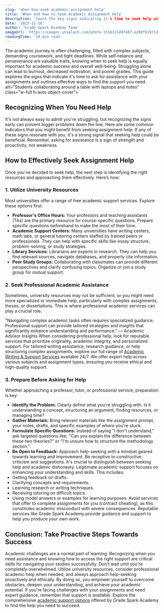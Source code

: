 ```yaml
---
slug: 'when-how-seek-academic-assignment-help'
title: 'When and How to Seek Academic Assignment Help'
description: 'Learn the key signs indicating it's time to seek help with academic assignments and discover effective strategies for finding the right support with Grade Spark Academy.'
date: '2023-11-18'
author: 'Grade Spark Academy Team'
imageUrl: 'https://images.unsplash.com/photo-1516321497487-e288fb19713f?ixlib=rb-4.0.3&ixid=MnwxMjA3fDB8MHxwaG90by1wYWdlfHx8fGVufDB8fHx8&auto=format&fit=crop&w=1200&q=80'
readingTime: '10 min read'
---
```

The academic journey is often challenging, filled with complex subjects, demanding coursework, and tight deadlines. While self-reliance and perseverance are valuable traits, knowing when to seek help is equally important for academic success and overall well-being. Struggling alone can lead to burnout, decreased motivation, and poorer grades. This guide explores the signs that indicate it's time to ask for assistance with your assignments and outlines effective ways to find the support you need.
alt="Students collaborating around a table with laptops and notes" class="w-full h-auto object-cover">

## Recognizing When You Need Help
It's not always easy to admit you're struggling, but recognizing the signs early can prevent bigger problems down the line. Here are some common indicators that you might benefit from seeking assignment help:
If any of these signs resonate with you, it's a strong signal that seeking help could be beneficial. Remember, asking for assistance is a sign of strength and proactivity, not weakness.

## How to Effectively Seek Assignment Help
Once you've decided to seek help, the next step is identifying the right resources and approaching them effectively. Here’s how:

### 1. Utilize University Resources
Most universities offer a range of free academic support services. Explore these options first:
* **Professor's Office Hours:** Your professors and teaching assistants (TAs) are the primary resource for course-specific questions. Prepare specific questions beforehand to make the most of their time.
* **Academic Support Centers:** Many universities have writing centers, math labs, or general tutoring centers staffed by trained peers or professionals. They can help with specific skills like essay structure, problem-solving, or study strategies.
* **Library Services:** Librarians are experts in research. They can help you find relevant sources, navigate databases, and properly cite information.
* **Peer Study Groups:** Collaborating with classmates can provide different perspectives and clarify confusing topics. Organize or join a study group for mutual support.

### 2. Seek Professional Academic Assistance
Sometimes, university resources may not be sufficient, or you might need more specialized or immediate help, particularly with complex assignments, theses, or dissertations. This is where professional academic services can play a crucial role.

> 
"Navigating complex academic tasks often requires specialized guidance. Professional support can provide tailored strategies and insights that significantly enhance understanding and performance." — Academic Advisor Insights
When considering professional help, look for reputable services that prioritize originality, academic integrity, and personalized support. For tailored writing assistance, research guidance, or help structuring complex assignments, explore our full range of [Academic Writing & Support Services](/#/services) available 24/7. We offer expert help across various subjects and assignment types, ensuring you receive ethical and high-quality support.

### 3. Prepare Before Asking for Help
Whether approaching a professor, tutor, or professional service, preparation is key:
* **Identify the Problem:** Clearly define what you're struggling with. Is it understanding a concept, structuring an argument, finding resources, or managing time?
* **Gather Materials:** Bring relevant materials like the assignment prompt, your notes, drafts, and specific examples of where you're stuck.
* **Formulate Specific Questions:** Instead of saying "I don't understand," ask targeted questions like, "Can you explain the difference between these two theories?" or "I'm unsure how to structure the methodology section."
* **Be Open to Feedback:** Approach help-seeking with a mindset geared towards learning and improvement. Be receptive to constructive criticism and suggestions.
It's crucial to distinguish between seeking help and academic dishonesty. Legitimate academic support focuses on enhancing your understanding and skills. This includes:
* Getting feedback on drafts.
* Clarifying concepts and requirements.
* Learning research or writing techniques.
* Receiving tutoring on difficult topics.
* Using model answers or examples for learning purposes.
Avoid services that offer to complete assignments for you (contract cheating), as this constitutes academic misconduct with severe consequences. Reputable services like Grade Spark Academy provide guidance and support to help *you* produce *your own* work.

## Conclusion: Take Proactive Steps Towards Success
Academic challenges are a normal part of learning. Recognizing when you need assistance and knowing how to access the right support are critical skills for navigating your studies successfully. Don't wait until you're completely overwhelmed. Utilize university resources, consider professional academic help when needed, and always approach help-seeking proactively and ethically. By doing so, you empower yourself to overcome obstacles, deepen your understanding, and achieve your academic potential.
If you're facing challenges with your assignments and need expert guidance, remember that support is available. Explore the comprehensive [academic support options](/#/services) offered by Grade Spark Academy to find the help you need to succeed.
